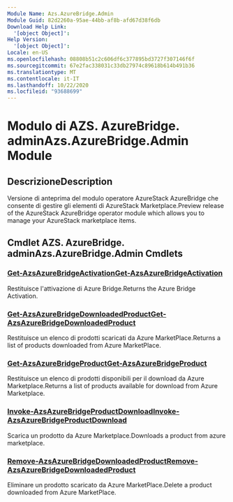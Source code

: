 ```yaml
---
Module Name: Azs.AzureBridge.Admin
Module Guid: 82d2260a-95ae-44bb-af8b-afd67d38f6db
Download Help Link:
  '[object Object]': 
Help Version:
  '[object Object]': 
Locale: en-US
ms.openlocfilehash: 08808b51c2c606df6c377895bd3727f307146f6f
ms.sourcegitcommit: 67e2fac338031c33db27974c89618b614b491b36
ms.translationtype: MT
ms.contentlocale: it-IT
ms.lasthandoff: 10/22/2020
ms.locfileid: "93688699"
---
```

# <span data-ttu-id="f8a2b-101">Modulo di AZS. AzureBridge. admin</span><span class="sxs-lookup"><span data-stu-id="f8a2b-101">Azs.AzureBridge.Admin Module</span></span>
## <span data-ttu-id="f8a2b-102">Descrizione</span><span class="sxs-lookup"><span data-stu-id="f8a2b-102">Description</span></span>
<span data-ttu-id="f8a2b-103">Versione di anteprima del modulo operatore AzureStack AzureBridge che consente di gestire gli elementi di AzureStack Marketplace.</span><span class="sxs-lookup"><span data-stu-id="f8a2b-103">Preview release of the AzureStack AzureBridge operator module which allows you to manage your AzureStack marketplace items.</span></span>

## <span data-ttu-id="f8a2b-104">Cmdlet AZS. AzureBridge. admin</span><span class="sxs-lookup"><span data-stu-id="f8a2b-104">Azs.AzureBridge.Admin Cmdlets</span></span>
### [<span data-ttu-id="f8a2b-105">Get-AzsAzureBridgeActivation</span><span class="sxs-lookup"><span data-stu-id="f8a2b-105">Get-AzsAzureBridgeActivation</span></span>](Get-AzsAzureBridgeActivation.md)
<span data-ttu-id="f8a2b-106">Restituisce l'attivazione di Azure Bridge.</span><span class="sxs-lookup"><span data-stu-id="f8a2b-106">Returns the Azure Bridge Activation.</span></span>

### [<span data-ttu-id="f8a2b-107">Get-AzsAzureBridgeDownloadedProduct</span><span class="sxs-lookup"><span data-stu-id="f8a2b-107">Get-AzsAzureBridgeDownloadedProduct</span></span>](Get-AzsAzureBridgeDownloadedProduct.md)
<span data-ttu-id="f8a2b-108">Restituisce un elenco di prodotti scaricati da Azure MarketPlace.</span><span class="sxs-lookup"><span data-stu-id="f8a2b-108">Returns a list of products downloaded from Azure MarketPlace.</span></span>

### [<span data-ttu-id="f8a2b-109">Get-AzsAzureBridgeProduct</span><span class="sxs-lookup"><span data-stu-id="f8a2b-109">Get-AzsAzureBridgeProduct</span></span>](Get-AzsAzureBridgeProduct.md)
<span data-ttu-id="f8a2b-110">Restituisce un elenco di prodotti disponibili per il download da Azure Marketplace.</span><span class="sxs-lookup"><span data-stu-id="f8a2b-110">Returns a list of products available for download from Azure Marketplace.</span></span>

### [<span data-ttu-id="f8a2b-111">Invoke-AzsAzureBridgeProductDownload</span><span class="sxs-lookup"><span data-stu-id="f8a2b-111">Invoke-AzsAzureBridgeProductDownload</span></span>](Invoke-AzsAzureBridgeProductDownload.md)
<span data-ttu-id="f8a2b-112">Scarica un prodotto da Azure Marketplace.</span><span class="sxs-lookup"><span data-stu-id="f8a2b-112">Downloads a product from azure marketplace.</span></span>

### [<span data-ttu-id="f8a2b-113">Remove-AzsAzureBridgeDownloadedProduct</span><span class="sxs-lookup"><span data-stu-id="f8a2b-113">Remove-AzsAzureBridgeDownloadedProduct</span></span>](Remove-AzsAzureBridgeDownloadedProduct.md)
<span data-ttu-id="f8a2b-114">Eliminare un prodotto scaricato da Azure MarketPlace.</span><span class="sxs-lookup"><span data-stu-id="f8a2b-114">Delete a product downloaded from Azure MarketPlace.</span></span>

